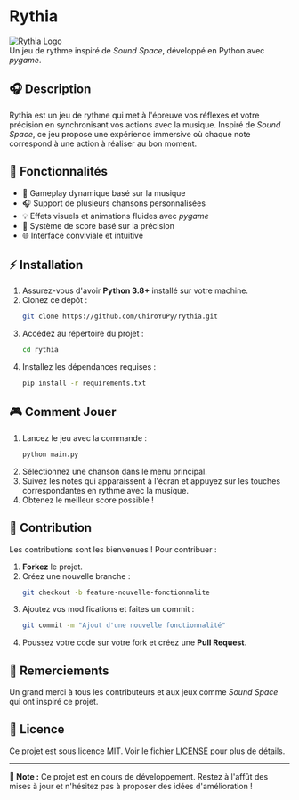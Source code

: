 # Rythia

![Rythia Logo](https://via.placeholder.com/600x200?text=Rythia)  
Un jeu de rythme inspiré de *Sound Space*, développé en Python avec *pygame*.

## 🎧 Description

Rythia est un jeu de rythme qui met à l'épreuve vos réflexes et votre précision en synchronisant vos actions avec la musique. Inspiré de *Sound Space*, ce jeu propose une expérience immersive où chaque note correspond à une action à réaliser au bon moment.

## 🎨 Fonctionnalités

- 🎵 Gameplay dynamique basé sur la musique
- 🎧 Support de plusieurs chansons personnalisées
- 💡 Effets visuels et animations fluides avec *pygame*
- 🎯 Système de score basé sur la précision
- 🌐 Interface conviviale et intuitive

## ⚡ Installation

1. Assurez-vous d'avoir **Python 3.8+** installé sur votre machine.
2. Clonez ce dépôt :
   ```bash
   git clone https://github.com/ChiroYuPy/rythia.git
   ```
3. Accédez au répertoire du projet :
   ```bash
   cd rythia
   ```
4. Installez les dépendances requises :
   ```bash
   pip install -r requirements.txt
   ```

## 🎮 Comment Jouer

1. Lancez le jeu avec la commande :
   ```bash
   python main.py
   ```
2. Sélectionnez une chanson dans le menu principal.
3. Suivez les notes qui apparaissent à l'écran et appuyez sur les touches correspondantes en rythme avec la musique.
4. Obtenez le meilleur score possible !

## 💼 Contribution

Les contributions sont les bienvenues ! Pour contribuer :

1. **Forkez** le projet.
2. Créez une nouvelle branche :
   ```bash
   git checkout -b feature-nouvelle-fonctionnalite
   ```
3. Ajoutez vos modifications et faites un commit :
   ```bash
   git commit -m "Ajout d'une nouvelle fonctionnalité"
   ```
4. Poussez votre code sur votre fork et créez une **Pull Request**.

## 💎 Remerciements

Un grand merci à tous les contributeurs et aux jeux comme *Sound Space* qui ont inspiré ce projet.

## 💊 Licence

Ce projet est sous licence MIT. Voir le fichier [LICENSE](LICENSE) pour plus de détails.

---

**📢 Note :** Ce projet est en cours de développement. Restez à l'affût des mises à jour et n'hésitez pas à proposer des idées d'amélioration !

